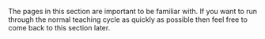 The pages in this section are important to be familiar with. If you want to run through the normal teaching cycle as quickly as possible then feel free to come back to this section later.


